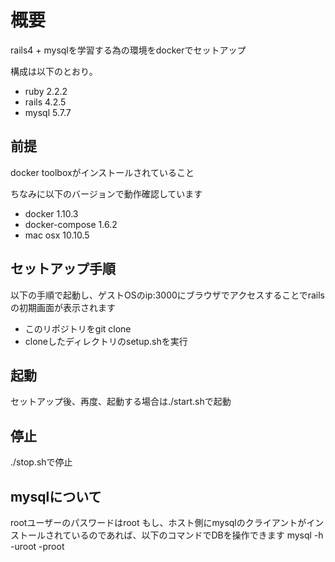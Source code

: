 # 概要
rails4 + mysqlを学習する為の環境をdockerでセットアップ

構成は以下のとおり。

* ruby 2.2.2
* rails 4.2.5
* mysql 5.7.7


## 前提
docker toolboxがインストールされていること

ちなみに以下のバージョンで動作確認しています

* docker 1.10.3
* docker-compose 1.6.2
* mac osx 10.10.5

## セットアップ手順
以下の手順で起動し、ゲストOSのip:3000にブラウザでアクセスすることでrailsの初期画面が表示されます

* このリポジトリをgit clone
* cloneしたディレクトリのsetup.shを実行

## 起動
セットアップ後、再度、起動する場合は./start.shで起動

## 停止
./stop.shで停止

## mysqlについて
rootユーザーのパスワードはroot
もし、ホスト側にmysqlのクライアントがインストールされているのであれば、以下のコマンドでDBを操作できます
mysql -h <ip-addoress> -uroot -proot 


